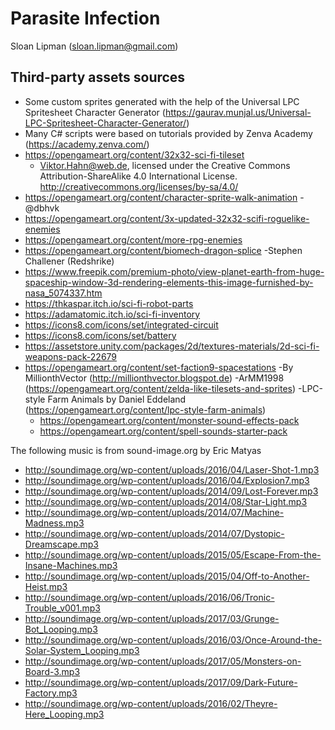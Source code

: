 # Parasite Infection

Sloan Lipman (sloan.lipman@gmail.com)

## Third-party assets sources

- Some custom sprites generated with the help of the Universal LPC Spritesheet Character Generator (<https://gaurav.munjal.us/Universal-LPC-Spritesheet-Character-Generator/>)
- Many C# scripts were based on tutorials provided by Zenva Academy (<https://academy.zenva.com/>)
- <https://opengameart.org/content/32x32-sci-fi-tileset>
  - Viktor.Hahn@web.de, licensed under the Creative Commons Attribution-ShareAlike 4.0 International License. <http://creativecommons.org/licenses/by-sa/4.0/>
- <https://opengameart.org/content/character-sprite-walk-animation>
  -@dbhvk
- <https://opengameart.org/content/3x-updated-32x32-scifi-roguelike-enemies>
- <https://opengameart.org/content/more-rpg-enemies>
- <https://opengameart.org/content/biomech-dragon-splice>
  -Stephen Challener (Redshrike)
- <https://www.freepik.com/premium-photo/view-planet-earth-from-huge-spaceship-window-3d-rendering-elements-this-image-furnished-by-nasa_5074337.htm>
- <https://thkaspar.itch.io/sci-fi-robot-parts>
- <https://adamatomic.itch.io/sci-fi-inventory>
- <https://icons8.com/icons/set/integrated-circuit>
- <https://icons8.com/icons/set/battery>
- <https://assetstore.unity.com/packages/2d/textures-materials/2d-sci-fi-weapons-pack-22679>
- <https://opengameart.org/content/set-faction9-spacestations>
  -By MillionthVector (<http://millionthvector.blogspot.de>)
  -ArMM1998 (<https://opengameart.org/content/zelda-like-tilesets-and-sprites>)
  -LPC-style Farm Animals by Daniel Eddeland (<https://opengameart.org/content/lpc-style-farm-animals>)
  - <https://opengameart.org/content/monster-sound-effects-pack>
  - <https://opengameart.org/content/spell-sounds-starter-pack>

 The following music is from sound-image.org by Eric Matyas
  - <http://soundimage.org/wp-content/uploads/2016/04/Laser-Shot-1.mp3>
  - <http://soundimage.org/wp-content/uploads/2016/04/Explosion7.mp3>
  - <http://soundimage.org/wp-content/uploads/2014/09/Lost-Forever.mp3>
  - <http://soundimage.org/wp-content/uploads/2014/08/Star-Light.mp3>
  - <http://soundimage.org/wp-content/uploads/2014/07/Machine-Madness.mp3>
  - <http://soundimage.org/wp-content/uploads/2014/07/Dystopic-Dreamscape.mp3>
  - <http://soundimage.org/wp-content/uploads/2015/05/Escape-From-the-Insane-Machines.mp3>
- <http://soundimage.org/wp-content/uploads/2015/04/Off-to-Another-Heist.mp3>
- <http://soundimage.org/wp-content/uploads/2016/06/Tronic-Trouble_v001.mp3>
- <http://soundimage.org/wp-content/uploads/2017/03/Grunge-Bot_Looping.mp3>
- <http://soundimage.org/wp-content/uploads/2016/03/Once-Around-the-Solar-System_Looping.mp3>
- <http://soundimage.org/wp-content/uploads/2017/05/Monsters-on-Board-3.mp3>
- <http://soundimage.org/wp-content/uploads/2017/09/Dark-Future-Factory.mp3>
- <http://soundimage.org/wp-content/uploads/2016/02/Theyre-Here_Looping.mp3>
